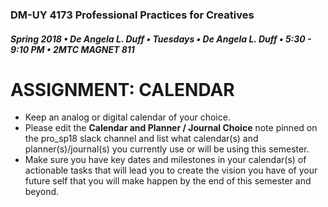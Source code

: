 ### DM-UY 4173 Professional Practices for Creatives
##### Spring 2018 • De Angela L. Duff • Tuesdays • De Angela L. Duff • 5:30 - 9:10 PM • 2MTC MAGNET 811

# ASSIGNMENT: CALENDAR

* Keep an analog or digital calendar of your choice.
* Please edit the **Calendar and Planner / Journal Choice** note pinned on the pro_sp18 slack channel and list what calendar(s) and planner(s)/journal(s) you currently use or will be using this semester.
* Make sure you have key dates and milestones in your calendar(s) of actionable tasks that will lead you to create the vision you have of your future self that you will make happen by the end of this semester and beyond.




